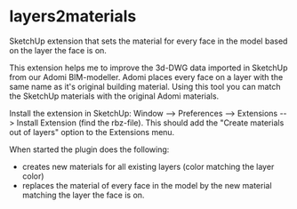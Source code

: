 # layers2materials
SketchUp extension that sets the material for every face in the model based on the layer the face is on.

This extension helps me to improve the 3d-DWG data imported in SketchUp from our Adomi BIM-modeller.
Adomi places every face on a layer with the same name as it's original building material.
Using this tool you can match the SketchUp materials with the original Adomi materials.

Install the extension in SketchUp:
Window --> Preferences --> Extensions --> Install Extension (find the rbz-file).
This should add the "Create materials out of layers" option to the Extensions menu.

When started the plugin does the following:
 - creates new materials for all existing layers (color matching the layer color)
 - replaces the material of every face in the model by the new material matching the layer the face is on.
